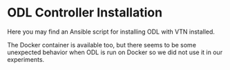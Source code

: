 ODL Controller Installation
===========================


Here you may find an Ansible script for installing ODL with VTN installed. 

The Docker container is available too, but there seems to be some unexpected behavior when ODL is run on Docker so we did not use it in our experiments.


